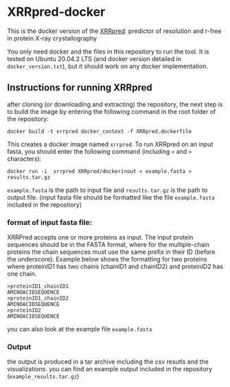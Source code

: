 # XRRpred-docker
This is the docker version of the [XRRpred](http://biomine.cs.vcu.edu/servers/XRRPred/): predictor of resolution and r-free in protein X-ray crystallography

You only need docker and the files in this repository to run the tool. It is tested on Ubuntu 20.04.2 LTS (and docker version detailed in `docker_version.txt`), but it should work on any docker implementation.

## Instructions for running XRRpred
after cloning (or downloading and extracting) the repository, the next step is to build the image by entering the following command in the root folder of the repository:
```
docker build -t xrrpred docker_context -f XRRpred.dockerfile
```
This creates a docker image named `xrrpred`. 
To run XRRpred on an input fasta, you should enter the following command (including `<` and `>` characters):
```
docker run -i  xrrpred XRRpred/dockerinout < example.fasta > results.tar.gz
```

`example.fasta` is the path to input file and `results.tar.gz` is the path to output file.
(input fasta file should be formatted like the file `example.fasta` included in the repostiory)

### format of input fasta file:
XRRPred accepts one or more proteins as input. The input protein sequences should be in the FASTA format, where for the multiple-chain proteins the chain sequences must use the same prefix in their ID (before the underscore). Example below shows the formatting for two proteins where proteinID1 has two chains (chainID1 and chainID2) and proteinID2 has one chain.

```
>proteinID1_chainID1
AMINOACIDSEQUENCE
>proteinID1_chainID2
AMINOACIDSEQUENCE
>proteinID2
AMINOACIDSEQUENCE
```

you can also look at the example file `example.fasta`

### Output
the output is produced in a tar archive including the csv resutls and the visualizations. you can find an example output included in the repository (`example_results.tar.gz`)

